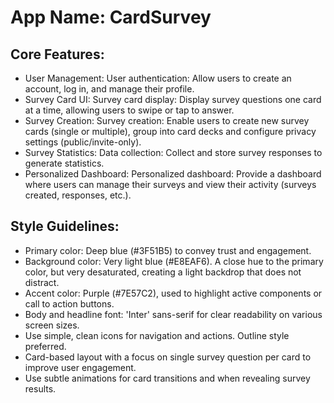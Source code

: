 # **App Name**: CardSurvey

## Core Features:

- User Management: User authentication: Allow users to create an account, log in, and manage their profile.
- Survey Card UI: Survey card display: Display survey questions one card at a time, allowing users to swipe or tap to answer.
- Survey Creation: Survey creation: Enable users to create new survey cards (single or multiple), group into card decks and configure privacy settings (public/invite-only).
- Survey Statistics: Data collection: Collect and store survey responses to generate statistics.
- Personalized Dashboard: Personalized dashboard: Provide a dashboard where users can manage their surveys and view their activity (surveys created, responses, etc.).

## Style Guidelines:

- Primary color: Deep blue (#3F51B5) to convey trust and engagement.
- Background color: Very light blue (#E8EAF6). A close hue to the primary color, but very desaturated, creating a light backdrop that does not distract.
- Accent color: Purple (#7E57C2), used to highlight active components or call to action buttons.
- Body and headline font: 'Inter' sans-serif for clear readability on various screen sizes.
- Use simple, clean icons for navigation and actions. Outline style preferred.
- Card-based layout with a focus on single survey question per card to improve user engagement.
- Use subtle animations for card transitions and when revealing survey results.
